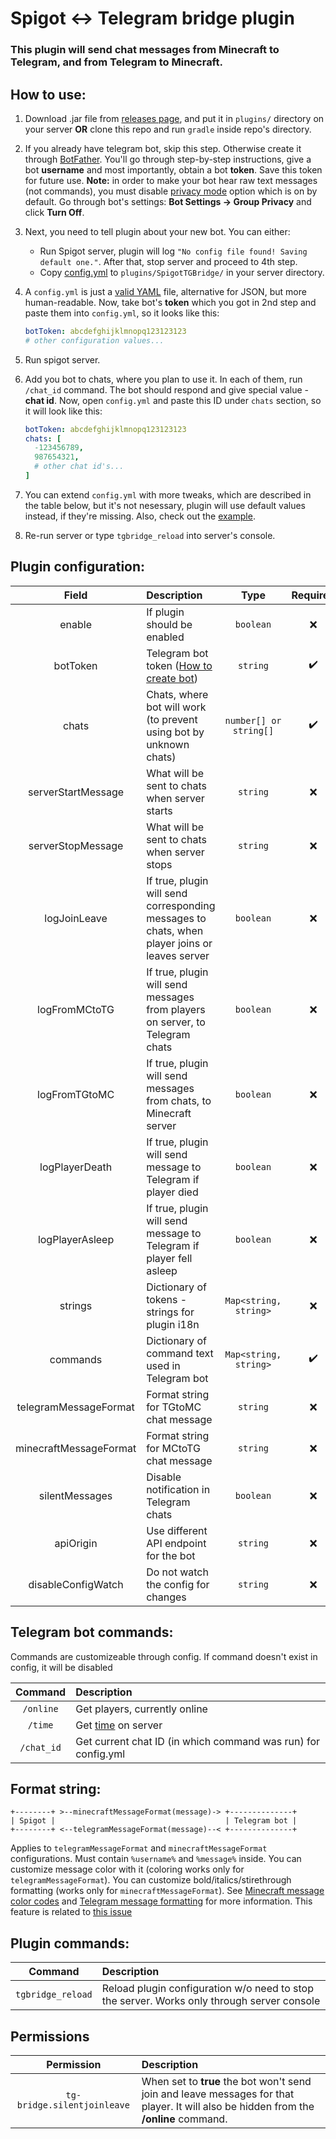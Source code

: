 # Spigot <-> Telegram bridge plugin

### This plugin will send chat messages from Minecraft to Telegram, and from Telegram to Minecraft.

## How to use:

1. Download .jar file from [releases page](https://github.com/kraftwerk28/spigot-tg-bridge/releases), and put it in `plugins/` directory on your server **OR** clone this repo and run `gradle` inside repo's directory.

2. If you already have telegram bot, skip this step. Otherwise create it through [BotFather](https://t.me/BotFather). You'll go through step-by-step instructions, give a bot __username__ and most importantly, obtain a bot __token__. Save this token for future use. **Note:** in order to make your bot hear raw text messages (not commands), you must disable [privacy mode](https://core.telegram.org/bots#privacy-mode) option which is on by default. Go through bot's settings: **Bot Settings -> Group Privacy** and click **Turn Off**.

3. Next, you need to tell plugin about your new bot. You can either:
    - Run Spigot server, plugin will log `"No config file found! Saving default one."`. After that, stop server and proceed to 4th step.
    - Copy [config.yml](https://raw.githubusercontent.com/kraftwerk28/spigot-tg-bridge/master/src/main/resources/config.yml) to `plugins/SpigotTGBridge/` in your server directory.

4. A `config.yml` is just a [valid YAML](https://en.wikipedia.org/wiki/YAML) file, alternative for JSON, but more human-readable.
   Now, take bot's __token__ which you got in 2nd step and paste them into `config.yml`, so it looks like this:
   ```yaml
   botToken: abcdefghijklmnopq123123123
   # other configuration values...
   ```

5. Run spigot server.

6. Add you bot to chats, where you plan to use it. In each of them, run `/chat_id` command. The bot should respond and give special value - __chat id__. Now, open `config.yml` and paste this ID under `chats` section, so it will look like this:
    ```yaml
    botToken: abcdefghijklmnopq123123123
    chats: [
      -123456789,
      987654321,
      # other chat id's...
    ]
    ```

7. You can extend `config.yml` with more tweaks, which are described in the table below, but it's not nesessary, plugin will use default values instead, if they're missing. Also, check out the [example](src/main/resources/config.yml).

8. Re-run server or type `tgbridge_reload` into server's console.


## Plugin configuration:

|         Field          | Description                                                                                      |          Type          | Required |         Default          |
|:----------------------:|:-------------------------------------------------------------------------------------------------|:----------------------:|:--------:|:------------------------:|
|         enable         | If plugin should be enabled                                                                      |       `boolean`        | :x: |          `true`          |
|        botToken        | Telegram bot token ([How to create bot](https://core.telegram.org/bots#3-how-do-i-create-a-bot)) |        `string`        | :heavy_check_mark: |            -             |
|         chats          | Chats, where bot will work (to prevent using bot by unknown chats)                               | `number[] or string[]` | :heavy_check_mark: |           `[]`           |
|   serverStartMessage   | What will be sent to chats when server starts                                                    |        `string`        | :x: |   `'Server started.'`    |
|   serverStopMessage    | What will be sent to chats when server stops                                                     |        `string`        | :x: |   `'Server stopped.'`    |
|      logJoinLeave      | If true, plugin will send corresponding messages to chats, when player joins or leaves server    |       `boolean`        | :x: |          `true`          |
|     logFromMCtoTG      | If true, plugin will send messages from players on server, to Telegram chats                     |       `boolean`        | :x: |          `true`          |
|     logFromTGtoMC      | If true, plugin will send messages from chats, to Minecraft server                               |       `boolean`        | :x: |          `true`          |
|     logPlayerDeath     | If true, plugin will send message to Telegram if player died                                     |       `boolean`        | :x: |         `false`          |
|    logPlayerAsleep     | If true, plugin will send message to Telegram if player fell asleep                              |       `boolean`        | :x: |         `false`          |
|        strings         | Dictionary of tokens - strings for plugin i18n                                                   | `Map<string, string>`  | :x: |    See default config    |
|        commands        | Dictionary of command text used in Telegram bot                                                  | `Map<string, string>`  | :heavy_check_mark: |        See below         |
| telegramMessageFormat  | Format string for TGtoMC chat message                                                            |        `string`        | :x: |    See default config    |
| minecraftMessageFormat | Format string for MCtoTG chat message                                                            |        `string`        | :x: |    See default config    |
|     silentMessages     | Disable notification in Telegram chats                                                           |       `boolean`        | :x: |    false                 |
|       apiOrigin        | Use different API endpoint for the bot                                                           |        `string`        | :x: | https://api.telegram.org |
|   disableConfigWatch   | Do not watch the config for changes                                                              |        `string`        | :x: | false                    |


## Telegram bot commands:

Commands are customizeable through config. If command doesn't exist in config, it will be disabled

| Command | Description |
|:-------:|:------------|
| `/online` | Get players, currently online |
| `/time`   | Get [time](https://minecraft.gamepedia.com/Day-night_cycle) on server |
| `/chat_id`   | Get current chat ID (in which command was run) for config.yml |


## Format string:

```
+--------+ >--minecraftMessageFormat(message)-> +--------------+
| Spigot |                                      | Telegram bot |
+--------+ <--telegramMessageFormat(message)--< +--------------+
```

Applies to `telegramMessageFormat` and `minecraftMessageFormat` configurations.
Must contain `%username%` and `%message%` inside.
You can customize message color with it (coloring works only for `telegramMessageFormat`). You can customize bold/italics/stirethrough formatting (works only for `minecraftMessageFormat`). See [Minecraft message color codes](https://www.digminecraft.com/lists/color_list_pc.php) and [Telegram message formatting](https://core.telegram.org/bots/api#html-style) for more information.
This feature is related to [this issue](https://github.com/kraftwerk28/spigot-tg-bridge/issues/6)


## Plugin commands:

| Command | Description |
|:-------:|:------------|
| `tgbridge_reload` | Reload plugin configuration w/o need to stop the server. Works only through server console |

## Permissions

|         Permission          | Description                                                                                                                           |
| :-------------------------: | :------------------------------------------------------------------------------------------------------------------------------------ |
| `tg-bridge.silentjoinleave` | When set to **true** the bot won't send join and leave messages for that player. It will also be hidden from the **/online** command. |
